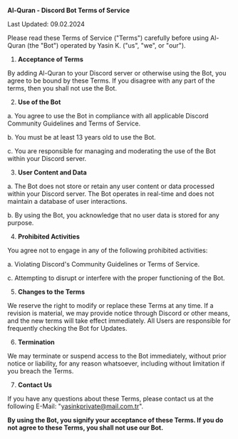 **Al-Quran - Discord Bot Terms of Service**

Last Updated: 09.02.2024

Please read these Terms of Service ("Terms") carefully before using Al-Quran (the "Bot") operated by Yasin K. ("us", "we", or "our").

1. **Acceptance of Terms**

By adding Al-Quran to your Discord server or otherwise using the Bot, you agree to be bound by these Terms. If you disagree with any part of the terms, then you shall not use the Bot.

2. **Use of the Bot**

a. You agree to use the Bot in compliance with all applicable Discord Community Guidelines and Terms of Service.

b. You must be at least 13 years old to use the Bot.

c. You are responsible for managing and moderating the use of the Bot within your Discord server.

3. **User Content and Data**

a. The Bot does not store or retain any user content or data processed within your Discord server. The Bot operates in real-time and does not maintain a database of user interactions.

b. By using the Bot, you acknowledge that no user data is stored for any purpose.

4. **Prohibited Activities**

You agree not to engage in any of the following prohibited activities:

a. Violating Discord's Community Guidelines or Terms of Service.

c. Attempting to disrupt or interfere with the proper functioning of the Bot.

5. **Changes to the Terms**

We reserve the right to modify or replace these Terms at any time. If a revision is material, we may provide notice through Discord or other means, and the new terms will take effect immediately. All Users are responsible for frequently checking the Bot for Updates.

6. **Termination**

We may terminate or suspend access to the Bot immediately, without prior notice or liability, for any reason whatsoever, including without limitation if you breach the Terms.

7. **Contact Us**

If you have any questions about these Terms, please contact us at the following E-Mail: "yasinkprivate@mail.com.tr".


**By using the Bot, you signify your acceptance of these Terms. If you do not agree to these Terms, you shall not use our Bot.**
